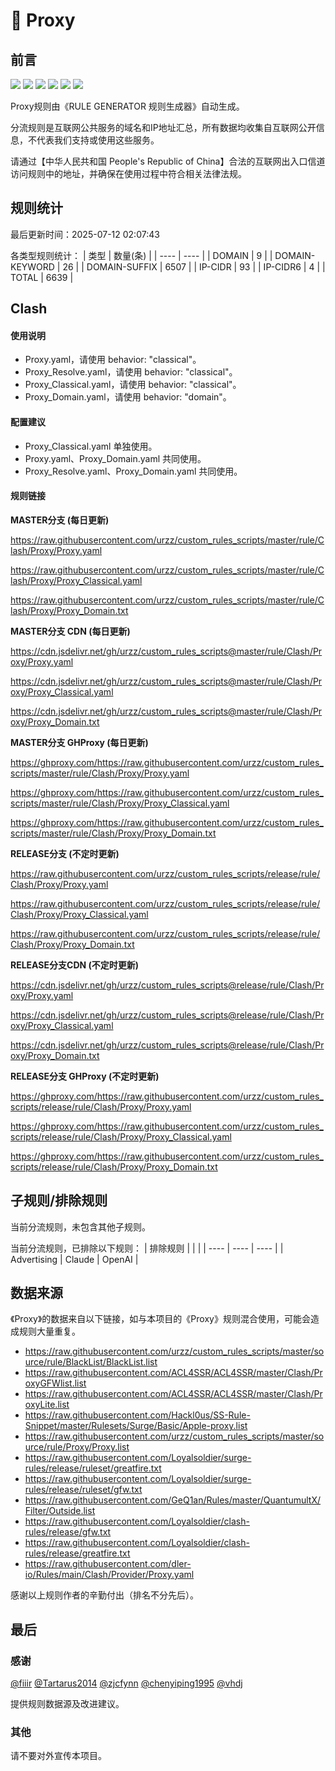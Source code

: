 # 🧸 Proxy

## 前言

![](https://shields.io/badge/-移除重复规则-ff69b4) ![](https://shields.io/badge/-DOMAIN与DOMAIN--SUFFIX合并-green) ![](https://shields.io/badge/-DOMAIN--SUFFIX间合并-critical) ![](https://shields.io/badge/-DOMAIN与DOMAIN--KEYWORD合并-9cf) ![](https://shields.io/badge/-DOMAIN--SUFFIX与DOMAIN--KEYWORD合并-blue) ![](https://shields.io/badge/-IP--CIDR(6)合并-blueviolet) 

Proxy规则由《RULE GENERATOR 规则生成器》自动生成。

分流规则是互联网公共服务的域名和IP地址汇总，所有数据均收集自互联网公开信息，不代表我们支持或使用这些服务。

请通过【中华人民共和国 People's Republic of China】合法的互联网出入口信道访问规则中的地址，并确保在使用过程中符合相关法律法规。

## 规则统计

最后更新时间：2025-07-12 02:07:43

各类型规则统计：
| 类型 | 数量(条)  | 
| ---- | ----  |
| DOMAIN | 9  | 
| DOMAIN-KEYWORD | 26  | 
| DOMAIN-SUFFIX | 6507  | 
| IP-CIDR | 93  | 
| IP-CIDR6 | 4  | 
| TOTAL | 6639  | 


## Clash 

#### 使用说明
- Proxy.yaml，请使用 behavior: "classical"。
- Proxy_Resolve.yaml，请使用 behavior: "classical"。
- Proxy_Classical.yaml，请使用 behavior: "classical"。
- Proxy_Domain.yaml，请使用 behavior: "domain"。

#### 配置建议
- Proxy_Classical.yaml 单独使用。
- Proxy.yaml、Proxy_Domain.yaml 共同使用。
- Proxy_Resolve.yaml、Proxy_Domain.yaml 共同使用。

#### 规则链接
**MASTER分支 (每日更新)**

https://raw.githubusercontent.com/urzz/custom_rules_scripts/master/rule/Clash/Proxy/Proxy.yaml

https://raw.githubusercontent.com/urzz/custom_rules_scripts/master/rule/Clash/Proxy/Proxy_Classical.yaml

https://raw.githubusercontent.com/urzz/custom_rules_scripts/master/rule/Clash/Proxy/Proxy_Domain.txt

**MASTER分支 CDN (每日更新)**

https://cdn.jsdelivr.net/gh/urzz/custom_rules_scripts@master/rule/Clash/Proxy/Proxy.yaml

https://cdn.jsdelivr.net/gh/urzz/custom_rules_scripts@master/rule/Clash/Proxy/Proxy_Classical.yaml

https://cdn.jsdelivr.net/gh/urzz/custom_rules_scripts@master/rule/Clash/Proxy/Proxy_Domain.txt

**MASTER分支 GHProxy (每日更新)**

https://ghproxy.com/https://raw.githubusercontent.com/urzz/custom_rules_scripts/master/rule/Clash/Proxy/Proxy.yaml

https://ghproxy.com/https://raw.githubusercontent.com/urzz/custom_rules_scripts/master/rule/Clash/Proxy/Proxy_Classical.yaml

https://ghproxy.com/https://raw.githubusercontent.com/urzz/custom_rules_scripts/master/rule/Clash/Proxy/Proxy_Domain.txt

**RELEASE分支 (不定时更新)**

https://raw.githubusercontent.com/urzz/custom_rules_scripts/release/rule/Clash/Proxy/Proxy.yaml

https://raw.githubusercontent.com/urzz/custom_rules_scripts/release/rule/Clash/Proxy/Proxy_Classical.yaml

https://raw.githubusercontent.com/urzz/custom_rules_scripts/release/rule/Clash/Proxy/Proxy_Domain.txt

**RELEASE分支CDN (不定时更新)**

https://cdn.jsdelivr.net/gh/urzz/custom_rules_scripts@release/rule/Clash/Proxy/Proxy.yaml

https://cdn.jsdelivr.net/gh/urzz/custom_rules_scripts@release/rule/Clash/Proxy/Proxy_Classical.yaml

https://cdn.jsdelivr.net/gh/urzz/custom_rules_scripts@release/rule/Clash/Proxy/Proxy_Domain.txt

**RELEASE分支 GHProxy (不定时更新)**

https://ghproxy.com/https://raw.githubusercontent.com/urzz/custom_rules_scripts/release/rule/Clash/Proxy/Proxy.yaml

https://ghproxy.com/https://raw.githubusercontent.com/urzz/custom_rules_scripts/release/rule/Clash/Proxy/Proxy_Classical.yaml

https://ghproxy.com/https://raw.githubusercontent.com/urzz/custom_rules_scripts/release/rule/Clash/Proxy/Proxy_Domain.txt

## 子规则/排除规则


当前分流规则，未包含其他子规则。

当前分流规则，已排除以下规则：
| 排除规则  |  |  | 
| ---- | ---- | ----  |
| Advertising | Claude | OpenAI  | 

## 数据来源

《Proxy》的数据来自以下链接，如与本项目的《Proxy》规则混合使用，可能会造成规则大量重复。

- https://raw.githubusercontent.com/urzz/custom_rules_scripts/master/source/rule/BlackList/BlackList.list
- https://raw.githubusercontent.com/ACL4SSR/ACL4SSR/master/Clash/ProxyGFWlist.list
- https://raw.githubusercontent.com/ACL4SSR/ACL4SSR/master/Clash/ProxyLite.list
- https://raw.githubusercontent.com/Hackl0us/SS-Rule-Snippet/master/Rulesets/Surge/Basic/Apple-proxy.list
- https://raw.githubusercontent.com/urzz/custom_rules_scripts/master/source/rule/Proxy/Proxy.list
- https://raw.githubusercontent.com/Loyalsoldier/surge-rules/release/ruleset/greatfire.txt
- https://raw.githubusercontent.com/Loyalsoldier/surge-rules/release/ruleset/gfw.txt
- https://raw.githubusercontent.com/GeQ1an/Rules/master/QuantumultX/Filter/Outside.list
- https://raw.githubusercontent.com/Loyalsoldier/clash-rules/release/gfw.txt
- https://raw.githubusercontent.com/Loyalsoldier/clash-rules/release/greatfire.txt
- https://raw.githubusercontent.com/dler-io/Rules/main/Clash/Provider/Proxy.yaml


感谢以上规则作者的辛勤付出（排名不分先后）。

## 最后

### 感谢

[@fiiir](https://github.com/fiiir) [@Tartarus2014](https://github.com/Tartarus2014) [@zjcfynn](https://github.com/zjcfynn) [@chenyiping1995](https://github.com/chenyiping1995) [@vhdj](https://github.com/vhdj)

提供规则数据源及改进建议。

### 其他

请不要对外宣传本项目。